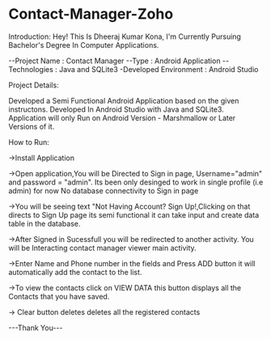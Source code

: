 # Contact-Manager-Zoho 
Introduction:
Hey! This Is Dheeraj Kumar Kona, I'm Currently Pursuing Bachelor's Degree In Computer Applications.

--Project Name : Contact Manager
--Type : Android Application
--Technologies : Java and SQLite3
-Developed Environment : Android Studio
 
 Project Details:
  
Developed a Semi Functional Android Application based on the given instructons.
Developed In Android Studio with  Java and SQLite3.
Application will only Run on Android Version - Marshmallow or Later Versions of it.

How to Run:

->Install Application

->Open application,You will be Directed to Sign in page, Username="admin" and  password = "admin". Its been only desinged to work in single profile  (i.e admin) for now  No database connectivity to Sign in page

->You will be seeing text "Not Having Account? Sign Up!,Clicking on that directs to Sign Up page its semi functional it can take input and create data table in the database.

->After Signed in Sucessfull you will be redirected to another activity. You will be Interacting contact manager viewer main activity.

->Enter Name and Phone number in the fields and Press ADD button it will automatically add the contact to the list.

->To view the contacts click on VIEW DATA this button displays all the Contacts that you have saved.

-> Clear button deletes deletes all the  registered contacts

---Thank You---
